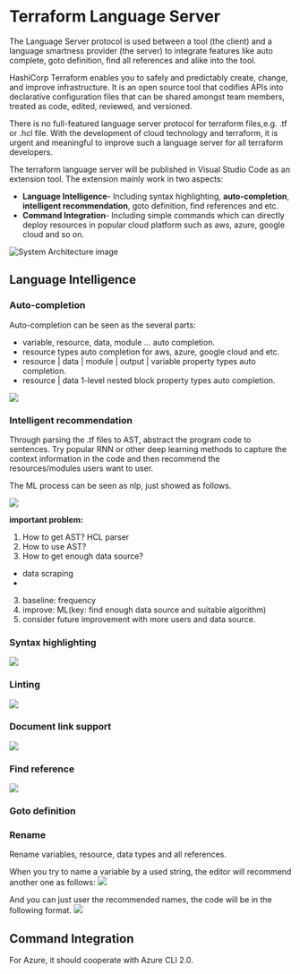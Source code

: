 # Terraform Language Server

The Language Server protocol is used between a tool (the client) and a language smartness provider (the server) to integrate features like auto complete, goto definition, find all references and alike into the tool.

HashiCorp Terraform enables you to safely and predictably create, change, and improve infrastructure. It is an open source tool that codifies APIs into declarative configuration files that can be shared amongst team members, treated as code, edited, reviewed, and versioned.

There is no full-featured language server protocol for terraform files,e.g. .tf or .hcl file. With the development of cloud technology and terraform, it is urgent and meaningful to improve such a language server for all terraform developers.

The terraform language server will be published in Visual Studio Code as an extension tool. The extension mainly work in two aspects:

 - **Language Intelligence**- Including syntax highlighting, **auto-completion**, **intelligent recommendation**, goto definition, find references and etc.
 - **Command Integration**- Including simple commands which can directly deploy resources in popular cloud platform such as aws, azure, google cloud and so on.
 

![System Architecture image](https://github.com/zunlihu/Terraform-Language-Server/blob/master/images/System%20Architecture.png "System Architecture")

## Language Intelligence

### Auto-completion 

Auto-completion can be seen as the several parts:

- variable, resource, data, module ... auto completion.
- resource types auto completion for aws, azure, google cloud and etc.
- resource | data | module | output | variable property types auto completion.
- resource | data 1-level nested block property types auto completion.

![](https://github.com/zunlihu/Terraform-Language-Server/blob/master/images/terraform-auto-completion.gif)

### Intelligent recommendation
Through parsing the .tf files to AST, abstract the program code to sentences. Try popular RNN or other deep learning methods to capture the context information in the code and then recommend the resources/modules users want to user.

The ML process can be seen as nlp, just showed as follows. 

![](https://github.com/zunlihu/Terraform-Language-Server/blob/master/images/ML.PNG)

**important problem:**

1. How to get AST? HCL parser
2. How to use AST? 
3. How to get enough data source?
  - data scraping
  - 


3. baseline: frequency
4. improve: ML(key: find enough data source and suitable algorithm)
5. consider future improvement with more users and data source.

### Syntax highlighting
![](https://github.com/zunlihu/Terraform-Language-Server/blob/master/images/screenshot.png)

### Linting
![](https://github.com/zunlihu/Terraform-Language-Server/blob/master/images/screenshot-tflint.png)

### Document link support
![](https://github.com/zunlihu/Terraform-Language-Server/blob/master/images/terraform-document-link-2.png)

### Find reference
![](https://github.com/zunlihu/Terraform-Language-Server/blob/master/images/terraform-find-references.png)

### Goto definition 

### Rename 

Rename variables, resource, data types and all references.

When you try to name a variable by a used string, the editor will recommend another one as follows:
![](https://github.com/zunlihu/Terraform-Language-Server/blob/master/images/terraform-rename-variable-before.png)

And you can just user the recommended names, the code will be in the following format.
![](https://github.com/zunlihu/Terraform-Language-Server/blob/master/images/terraform-rename-variable-after.png)

## Command Integration

For Azure, it should cooperate with Azure CLI 2.0.